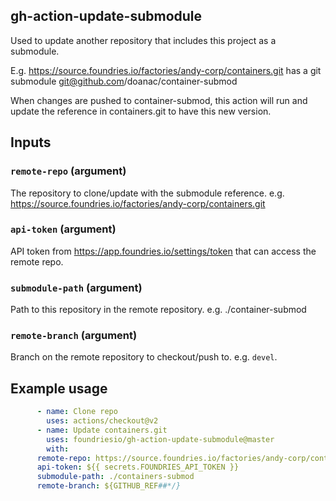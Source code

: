## gh-action-update-submodule

Used to update another repository that includes this project as a submodule.

E.g.
https://source.foundries.io/factories/andy-corp/containers.git has a git
submodule git@github.com/doanac/container-submod

When changes are pushed to container-submod, this action will run and update
the reference in containers.git to have this new version.

## Inputs

### `remote-repo` (argument)
The repository to clone/update with the submodule reference.
e.g. https://source.foundries.io/factories/andy-corp/containers.git

### `api-token` (argument)
API token from https://app.foundries.io/settings/token that can access the
remote repo.

### `submodule-path` (argument)
Path to this repository in the remote repository. e.g. ./container-submod

### `remote-branch` (argument)
Branch on the remote repository to checkout/push to. e.g. `devel`.

## Example usage
```yaml
      - name: Clone repo
        uses: actions/checkout@v2
      - name: Update containers.git
        uses: foundriesio/gh-action-update-submodule@master
        with:
	  remote-repo: https://source.foundries.io/factories/andy-corp/containers.git
	  api-token: ${{ secrets.FOUNDRIES_API_TOKEN }}
	  submodule-path: ./containers-submod
	  remote-branch: ${GITHUB_REF##*/}
```
